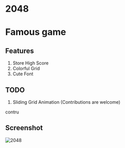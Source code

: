 # 2048

# Famous game

## Features

1. Store High Score
2. Colorful Grid
3. Cute Font

## TODO

1. Sliding Grid Animation (Contributions are welcome)

contru

## Screenshot

![2048](https://github.com/anuranBarman/2048/blob/master/2048.png "2048 Game")